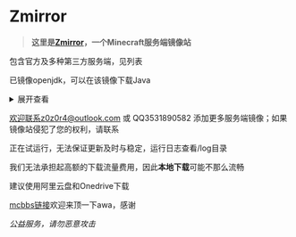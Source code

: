 # Zmirror
> **这里是[Zmirror](http://mcmirror.zclubserver.top/ "Zmirror")，一个Minecraft服务端镜像站**
  
包含官方及多种第三方服务端，见列表

已镜像openjdk，可以在该镜像下载Java

<details>
<summary>展开查看</summary>

Minecraft [vanilla](https://www.minecraft.net/zh-hans/download/server/ "vanilla")

Bukkit [spigot](https://www.spigotmc.org) | [craftbukkit](https://getbukkit.org/download/craftbukkit) | [bungeecord](https://github.com/SpigotMC/BungeeCord/) | [papermc下所有服务端](http://papermc.io/) | [purpur](https://purpurmc.org/)

Sponge [spongevanilla 与 spongeforge](https://www.spongepowered.org/)

Forge [catserver](https://catmc.org) | [mohist](https://mohistmc.com) | [loliserver](https://github.com/Loli-Server/LoliServer) | [arclight](https://github.com/IzzelAliz/Arclight)

[Fabric Loader](http://fabricmc.net/)



</details>

欢迎联系z0z0r4@outlook.com 或 QQ3531890582 添加更多服务端镜像；如果镜像站侵犯了您的权利，请联系

正在试运行，无法保证更新及时与稳定，运行日志查看/log目录

我们无法承担起高额的下载流量费用，因此**本地下载**可能不那么流畅

建议使用阿里云盘和Onedrive下载

[mcbbs链接](https://www.mcbbs.net/thread-1299753-1-1.html)欢迎来顶一下awa，感谢

*公益服务，请勿恶意攻击*

